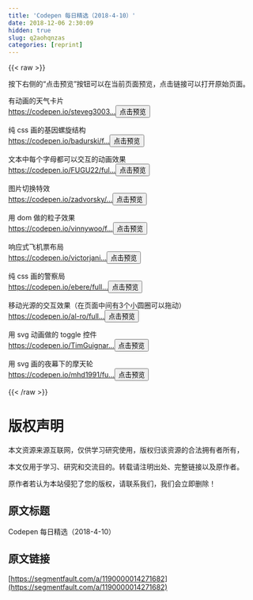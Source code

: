 ```yaml
---
title: 'Codepen 每日精选（2018-4-10）' 
date: 2018-12-06 2:30:09
hidden: true
slug: q2aohqnzas
categories: [reprint]
---
```


{{< raw >}}

                    
<p>按下右侧的“点击预览”按钮可以在当前页面预览，点击链接可以打开原始页面。</p>
<p>有动画的天气卡片<br><a href="https://codepen.io/steveg3003/full/Gqakbo" rel="nofollow noreferrer" target="_blank">https://codepen.io/steveg3003...</a><button class="btn btn-xs btn-default ml10 preview" data-url="steveg3003/full/Gqakbo" data-typeid="3">点击预览</button></p>
<p>纯 css 画的基因螺旋结构<br><a href="https://codepen.io/badurski/full/VMdjMv" rel="nofollow noreferrer" target="_blank">https://codepen.io/badurski/f...</a><button class="btn btn-xs btn-default ml10 preview" data-url="badurski/full/VMdjMv" data-typeid="3">点击预览</button></p>
<p>文本中每个字母都可以交互的动画效果<br><a href="https://codepen.io/FUGU22/full/NaByZx" rel="nofollow noreferrer" target="_blank">https://codepen.io/FUGU22/ful...</a><button class="btn btn-xs btn-default ml10 preview" data-url="FUGU22/full/NaByZx" data-typeid="3">点击预览</button></p>
<p>图片切换特效<br><a href="https://codepen.io/zadvorsky/full/PNXbGo" rel="nofollow noreferrer" target="_blank">https://codepen.io/zadvorsky/...</a><button class="btn btn-xs btn-default ml10 preview" data-url="zadvorsky/full/PNXbGo" data-typeid="3">点击预览</button></p>
<p>用 dom 做的粒子效果<br><a href="https://codepen.io/vinnywoo/full/rGqxVr" rel="nofollow noreferrer" target="_blank">https://codepen.io/vinnywoo/f...</a><button class="btn btn-xs btn-default ml10 preview" data-url="vinnywoo/full/rGqxVr" data-typeid="3">点击预览</button></p>
<p>响应式飞机票布局<br><a href="https://codepen.io/victorjanin/full/oGYvjK" rel="nofollow noreferrer" target="_blank">https://codepen.io/victorjani...</a><button class="btn btn-xs btn-default ml10 preview" data-url="victorjanin/full/oGYvjK" data-typeid="3">点击预览</button></p>
<p>纯 css 画的警察局<br><a href="https://codepen.io/ebere/full/dVaWPB" rel="nofollow noreferrer" target="_blank">https://codepen.io/ebere/full...</a><button class="btn btn-xs btn-default ml10 preview" data-url="ebere/full/dVaWPB" data-typeid="3">点击预览</button></p>
<p>移动光源的交互效果（在页面中间有3个小圆圈可以拖动）<br><a href="https://codepen.io/al-ro/full/qrNRVE" rel="nofollow noreferrer" target="_blank">https://codepen.io/al-ro/full...</a><button class="btn btn-xs btn-default ml10 preview" data-url="al-ro/full/qrNRVE" data-typeid="3">点击预览</button></p>
<p>用 svg 动画做的 toggle 控件<br><a href="https://codepen.io/TimGuignard/full/NdzXyQ" rel="nofollow noreferrer" target="_blank">https://codepen.io/TimGuignar...</a><button class="btn btn-xs btn-default ml10 preview" data-url="TimGuignard/full/NdzXyQ" data-typeid="3">点击预览</button></p>
<p>用 svg 画的夜幕下的摩天轮<br><a href="https://codepen.io/mhd1991/full/RMpGqR" rel="nofollow noreferrer" target="_blank">https://codepen.io/mhd1991/fu...</a><button class="btn btn-xs btn-default ml10 preview" data-url="mhd1991/full/RMpGqR" data-typeid="3">点击预览</button></p>

                
{{< /raw >}}

# 版权声明
本文资源来源互联网，仅供学习研究使用，版权归该资源的合法拥有者所有，

本文仅用于学习、研究和交流目的。转载请注明出处、完整链接以及原作者。

原作者若认为本站侵犯了您的版权，请联系我们，我们会立即删除！

## 原文标题
Codepen 每日精选（2018-4-10）

## 原文链接
[https://segmentfault.com/a/1190000014271682](https://segmentfault.com/a/1190000014271682)

